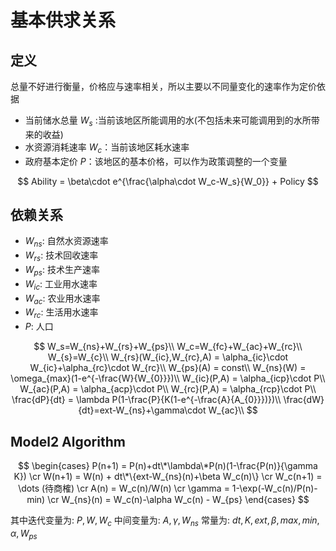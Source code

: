 # 基本供求关系

## 定义

总量不好进行衡量，价格应与速率相关，所以主要以不同量变化的速率作为定价依据

- 当前储水总量 $W_s$ :当前该地区所能调用的水(不包括未来可能调用到的水所带来的收益)
- 水资源消耗速率 $W_c$：当前该地区耗水速率
- 政府基本定价 $P$：该地区的基本价格，可以作为政策调整的一个变量


$$
Ability = \beta\cdot e^{\frac{\alpha\cdot W_c-W_s}{W_0}} + Policy
$$

## 依赖关系

- $W_{ns}$: 自然水资源速率
- $W_{rs}$: 技术回收速率
- $W_{ps}$: 技术生产速率
- $W_{ic}$: 工业用水速率
- $W_{ac}$: 农业用水速率
- $W_{rc}$: 生活用水速率
- $P$: 人口

$$
W_s=W_{ns}+W_{rs}+W_{ps}\\
W_c=W_{fc}+W_{ac}+W_{rc}\\
W_{s}=W_{c}\\
W_{rs}(W_{ic},W_{rc},A) = \alpha_{ic}\cdot W_{ic}+\alpha_{rc}\cdot W_{rc}\\
W_{ps}(A) = const\\
W_{ns}(W) = \omega_{max}(1-e^{-\frac{W}{W_{0}}})\\
W_{ic}(P,A) = \alpha_{icp}\cdot P\\
W_{ac}(P,A) = \alpha_{acp}\cdot P\\
W_{rc}(P,A) = \alpha_{rcp}\cdot P\\
\frac{dP}{dt} = \lambda P(1-\frac{P}{K(1-e^{-\frac{A}{A_{0}}})})\\
\frac{dW}{dt}=ext-W_{ns}+\gamma\cdot W_{ac}\\
$$

## Model2 Algorithm


$$
\begin{cases}
P(n+1) = P(n)+dt\*\lambda\*P(n)(1-\frac{P(n)}{\gamma K}) \cr
W(n+1) = W(n) + dt\*\{ext-W_{ns}(n)+\beta W_c(n)\} \cr
W_c(n+1) = \dots (待商榷) \cr
A(n) = W_c(n)/W(n) \cr
\gamma = 1-\exp(-W_c(n)/P(n)-min) \cr
W_{ns}(n) = W_c(n)-\alpha W_c(n) - W_{ps}
\end{cases}
$$

其中迭代变量为: $P, W ,W_c$
中间变量为: $A, \gamma, W_{ns}$
常量为: $dt, K, ext, \beta, max, min, \alpha, W_{ps}$


